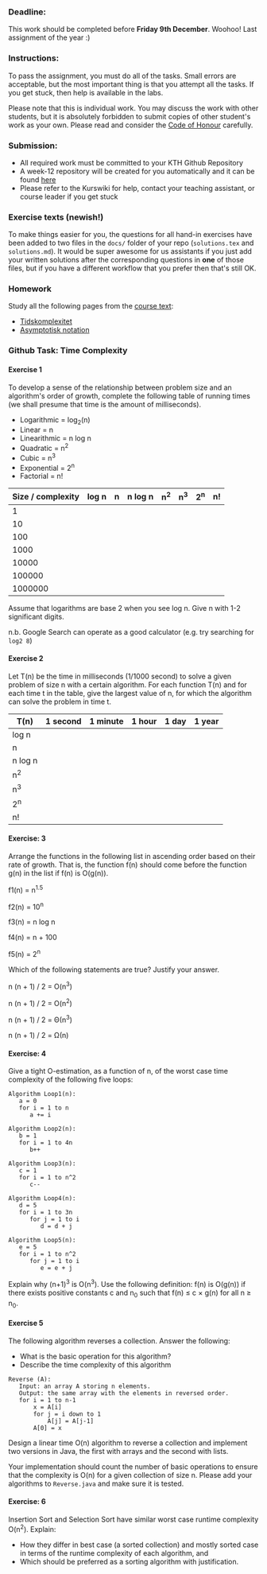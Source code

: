 ### Deadline:
This work should be completed before **Friday 9th December**.  Woohoo! Last assignment of the year :)

### Instructions:
To pass the assignment, you must do all of the tasks. Small errors are acceptable, but the most important thing is that you attempt all the tasks. If you get stuck, then help is available in the labs.

Please note that this is individual work. You may discuss the work with other students, but it is absolutely forbidden to submit copies of other student's work as your own. Please read and consider the [Code of Honour](https://www.kth.se/csc/utbildning/hederskodex) carefully.

### Submission:
- All required work must be committed to your KTH Github Repository
- A week-12 repository will be created for you automatically and it can be found [here](https://gits-15.sys.kth.se/inda-16)
- Please refer to the Kurswiki for help, contact your teaching assistant, or course leader if you get stuck

### Exercise texts (newish!)
To make things easier for you, the questions for all hand-in exercises have been added to two files in the `docs/` folder of your repo (`solutions.tex` and `solutions.md`). It would be super awesome for us assistants if you just add your written solutions after the corresponding questions in **one** of those files, but if you have a different workflow that you prefer then that's still OK.

### Homework
Study all the following pages from the [course text](http://www.nada.kth.se/~snilsson/algoritmer):

- [Tidskomplexitet](http://www.nada.kth.se/~snilsson/algoritmer/tidskomplexitet/)
- [Asymptotisk notation](http://www.nada.kth.se/~snilsson/algoritmer/ordo-notation/)

### Github Task: Time Complexity

#### Exercise 1
To develop a sense of the relationship between problem size and an algorithm's order of growth, complete the following table of running times (we shall presume that time is the amount of milliseconds).

- Logarithmic = log<sub>2</sub>(n)
- Linear = n
- Linearithmic = n log n
- Quadratic = n<sup>2</sup>
- Cubic = n<sup>3</sup>
- Exponential = 2<sup>n</sup>
- Factorial = n!

| Size / complexity | log n  | n | n log n  | n<sup>2</sup> | n<sup>3</sup> | 2<sup>n</sup> | n! |
|-------------------|--------|---|----------|---------------|---------------|---------------|----|
| 1                 |        |   |          |               |               |               |    |
| 10                |        |   |          |               |               |               |    |
| 100               |        |   |          |               |               |               |    |
| 1000              |        |   |          |               |               |               |    |
| 10000             |        |   |          |               |               |               |    |
| 100000            |        |   |          |               |               |               |    |
| 1000000           |        |   |          |               |               |               |    |

Assume that logarithms are base 2 when you see log n. Give n with 1-2 significant digits.

n.b. Google Search can operate as a good calculator (e.g. try searching for `log2 8`)

#### Exercise 2
Let T(n) be the time in milliseconds (1/1000 second) to solve a given problem of size n with a certain algorithm. For each function T(n) and for each time t in the table, give the largest value of n, for which the algorithm can solve the problem in time t.

| T(n)          | 1 second | 1 minute | 1 hour | 1 day | 1 year |
| --------------|----------|----------|--------|-------|--------|
| log n         |          |          |        |       |        |
| n             |          |          |        |       |        |
| n log n       |          |          |        |       |        |
| n<sup>2</sup> |          |          |        |       |        |
| n<sup>3</sup> |          |          |        |       |        |
| 2<sup>n</sup> |          |          |        |       |        |
| n!            |          |          |        |       |        |

#### Exercise: 3
Arrange the functions in the following list in ascending order based on their rate of growth. That is, the function f(n) should come before the function g(n) in the list if f(n) is O(g(n)).

f1(n) = n<sup>1.5</sup>

f2(n) = 10<sup>n</sup>

f3(n) = n log n

f4(n) = n + 100

f5(n) = 2<sup>n</sup>

Which of the following statements are true? Justify your answer.

n (n + 1) / 2 = O(n<sup>3</sup>)

n (n + 1) / 2 = O(n<sup>2</sup>)

n (n + 1) / 2 = Θ(n<sup>3</sup>)

n (n + 1) / 2 = Ω(n)

#### Exercise: 4
Give a tight O-estimation, as a function of n, of the worst case time complexity of the following five loops:

```
Algorithm Loop1(n):
   a = 0
   for i = 1 to n
      a += i

Algorithm Loop2(n):
   b = 1
   for i = 1 to 4n
      b++

Algorithm Loop3(n):
   c = 1
   for i = 1 to n^2
      c--

Algorithm Loop4(n):
   d = 5
   for i = 1 to 3n
      for j = 1 to i
         d = d + j

Algorithm Loop5(n):
   e = 5
   for i = 1 to n^2
      for j = 1 to i
         e = e + j
```

Explain why (n+1)<sup>3</sup> is O(n<sup>3</sup>). Use the following definition: f(n) is O(g(n)) if there exists positive constants c and n<sub>0</sub> such that f(n) &le; c &times; g(n) for all n &ge; n<sub>0</sub>.

#### Exercise 5
The following algorithm reverses a collection.  Answer the following:

- What is the basic operation for this algorithm?
- Describe the time complexity of this algorithm

```
Reverse (A):
   Input: an array A storing n elements.
   Output: the same array with the elements in reversed order.
   for i = 1 to n-1
       x = A[i]
       for j = i down to 1
           A[j] = A[j-1]
       A[0] = x
```

Design a linear time O(n) algorithm to reverse a collection and implement two versions in Java, the first with arrays and the second with lists.  

Your implementation should count the number of basic operations to ensure that the complexity is O(n) for a given collection of size n. Please add your algorithms to `Reverse.java` and make sure it is tested.

#### Exercise: 6
Insertion Sort and Selection Sort have similar worst case runtime complexity O(n<sup>2</sup>).  Explain:

- How they differ in best case (a sorted collection) and mostly sorted case in terms of the runtime complexity of each algorithm, and
- Which should be preferred as a sorting algorithm with justification.
